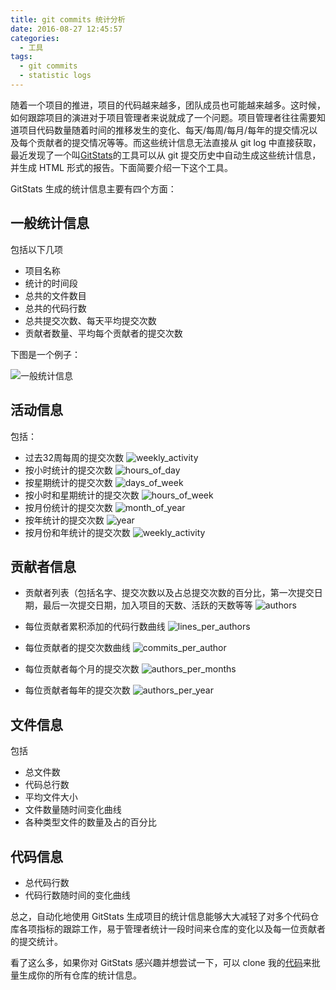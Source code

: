 ```yaml
---
title: git commits 统计分析
date: 2016-08-27 12:45:57
categories:
  - 工具
tags:
  - git commits
  - statistic logs
---
```


随着一个项目的推进，项目的代码越来越多，团队成员也可能越来越多。这时候，如何跟踪项目的演进对于项目管理者来说就成了一个问题。项目管理者往往需要知道项目代码数量随着时间的推移发生的变化、每天/每周/每月/每年的提交情况以及每个贡献者的提交情况等等。而这些统计信息无法直接从 git log 中直接获取，最近发现了一个叫[GitStats](http://gitstats.sourceforge.net/)的工具可以从 git 提交历史中自动生成这些统计信息，并生成 HTML 形式的报告。下面简要介绍一下这个工具。

<!-- more -->

GitStats 生成的统计信息主要有四个方面：

## 一般统计信息
包括以下几项
* 项目名称
* 统计的时间段
* 总共的文件数目
* 总共的代码行数
* 总共提交次数、每天平均提交次数
* 贡献者数量、平均每个贡献者的提交次数

下图是一个例子：

![一般统计信息](/images/blogs/statistic-git-commits/general_info.png)

## 活动信息
包括：
* 过去32周每周的提交次数
![weekly_activity](/images/blogs/statistic-git-commits/weekly_activity.png)
* 按小时统计的提交次数
![hours_of_day](/images/blogs/statistic-git-commits/hours_of_day.png)
* 按星期统计的提交次数
![days_of_week](/images/blogs/statistic-git-commits/days_of_week.png)
* 按小时和星期统计的提交次数
![hours_of_week](/images/blogs/statistic-git-commits/hours_of_week.png)
* 按月份统计的提交次数
![month_of_year](/images/blogs/statistic-git-commits/month_of_year.png)
* 按年统计的提交次数
![year](/images/blogs/statistic-git-commits/year.png)
* 按月份和年统计的提交次数
![weekly_activity](/images/blogs/statistic-git-commits/year_month.png)

## 贡献者信息
* 贡献者列表（包括名字、提交次数以及占总提交次数的百分比，第一次提交日期，最后一次提交日期，加入项目的天数、活跃的天数等等
![authors](/images/blogs/statistic-git-commits/authors.png)

* 每位贡献者累积添加的代码行数曲线
![lines_per_authors](/images/blogs/statistic-git-commits/lines_per_authors.png)

* 每位贡献者的提交次数曲线
![commits_per_author](/images/blogs/statistic-git-commits/commits_per_author.png)

* 每位贡献者每个月的提交次数
![authors_per_months](/images/blogs/statistic-git-commits/authors_per_months.png)

* 每位贡献者每年的提交次数
![authors_per_year](/images/blogs/statistic-git-commits/authors_per_year.png)

## 文件信息
包括
* 总文件数
* 代码总行数
* 平均文件大小
* 文件数量随时间变化曲线
* 各种类型文件的数量及占的百分比


## 代码信息
* 总代码行数
* 代码行数随时间的变化曲线

总之，自动化地使用 GitStats 生成项目的统计信息能够大大减轻了对多个代码仓库各项指标的跟踪工作，易于管理者统计一段时间来仓库的变化以及每一位贡献者的提交统计。

看了这么多，如果你对 GitStats 感兴趣并想尝试一下，可以 clone 我的[代码](https://github.com/cartosquare/git-commits-vis.git)来批量生成你的所有仓库的统计信息。
